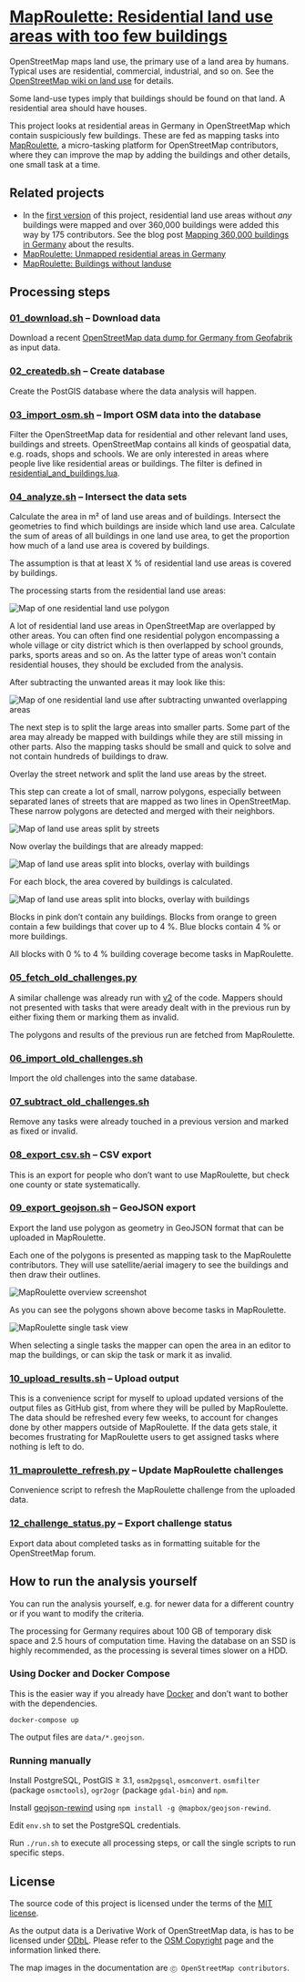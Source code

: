 # [MapRoulette: Residential land use areas with too few buildings](https://maproulette.org/browse/projects/41947)

OpenStreetMap maps land use, the primary use of a land area by humans.
Typical uses are residential, commercial, industrial, and so on. See the
[OpenStreetMap wiki on land use](https://wiki.openstreetmap.org/wiki/Key:landuse)
for details.

Some land-use types imply that buildings should be found on that land. A
residential area should have houses.

This project looks at residential areas in Germany in OpenStreetMap which
contain suspiciously few buildings. These are fed as mapping tasks into
[MapRoulette](https://maproulette.org/browse/projects/41947), a
micro-tasking platform for OpenStreetMap contributors, where they can improve
the map by adding the buildings and other details, one small task at a time.


## Related projects

* In the
  [first version](https://github.com/hfs/landuse_without_buildings/releases/tag/1.0.0)
  of this project, residential land use areas without *any* buildings were
  mapped and over 360,000 buildings were added this way by 175 contributors. See the blog post
  [Mapping 360,000 buildings in Germany](https://www.openstreetmap.org/user/hfs/diary/398014)
  about the results.
* [MapRoulette: Unmapped residential areas in Germany](https://github.com/hfs/unmapped-census)
* [MapRoulette: Buildings without landuse](https://github.com/hfs/buildings_without_landuse)


## Processing steps

### [01_download.sh](01_download.sh) – Download data

Download a recent
[OpenStreetMap data dump for Germany from Geofabrik](https://download.geofabrik.de/europe/germany.html)
as input data.

### [02_createdb.sh](02_createdb.sh) – Create database

Create the PostGIS database where the data analysis will happen.

### [03_import_osm.sh](03_import_osm.sh) – Import OSM data into the database

Filter the OpenStreetMap data for residential and other relevant land uses,
buildings and streets. OpenStreetMap contains all kinds of geospatial data,
e.g. roads, shops and schools. We are only interested in areas where people
live like residential areas or buildings. The filter is defined in
[residential_and_buildings.lua](residential_and_buildings.lua).

### [04_analyze.sh](04_analyze.sh) – Intersect the data sets

Calculate the area in m² of land use areas and of buildings. Intersect the
geometries to find which buildings are inside which land use area. Calculate
the sum of areas of all buildings in one land use area, to get the proportion
how much of a land use area is covered by buildings.

The assumption is that at least X % of residential land use areas is covered by
buildings.

The processing starts from the residential land use areas:

![Map of one residential land use polygon](doc/landuse_residential.jpg)

A lot of residential land use areas in OpenStreetMap are overlapped by other
areas. You can often find one residential polygon encompassing a whole village
or city district which is then overlapped by school grounds, parks, sports
areas and so on. As the latter type of areas won't contain residential houses,
they should be excluded from the analysis.

After subtracting the unwanted areas it may look like this:

![Map of one residential land use after subtracting unwanted overlapping areas](doc/landuse_trimmed.jpg)

The next step is to split the large areas into smaller parts. Some part of the
area may already be mapped with buildings while they are still missing in other
parts. Also the mapping tasks should be small and quick to solve and not
contain hundreds of buildings to draw.

Overlay the street network and split the land use areas by the street.

This step can create a lot of small, narrow polygons, especially between
separated lanes of streets that are mapped as two lines in OpenStreetMap. These
narrow polygons are detected and merged with their neighbors.

![Map of land use areas split by streets](doc/landuse_split.jpg)

Now overlay the buildings that are already mapped:

![Map of land use areas split into blocks, overlay with buildings](doc/landuse_buildings.jpg)

For each block, the area covered by buildings is calculated.

![Map of land use areas split into blocks, overlay with buildings](doc/building_coverage.jpg)

Blocks in pink don’t contain any buildings. Blocks from orange to green contain
a few buildings that cover up to 4 %. Blue blocks contain 4 % or more
buildings.

All blocks with 0 % to 4 % building coverage become tasks in MapRoulette.


### [05_fetch_old_challenges.py](05_fetch_old_challenges.py)

A similar challenge was already run with
[v2](https://github.com/hfs/landuse_without_buildings/tree/2.2.0)
of the code. Mappers should not presented with tasks that were aready dealt
with in the previous run by either fixing them or marking them as invalid.

The polygons and results of the previous run are fetched from MapRoulette.


### [06_import_old_challenges.sh](06_import_old_challenges.sh)

Import the old challenges into the same database.


### [07_subtract_old_challenges.sh](07_subtract_old_challenges.sh)

Remove any tasks were already touched in a previous version and marked as fixed
or invalid.


### [08_export_csv.sh](08_export_csv.sh) – CSV export

This is an export for people who don’t want to use MapRoulette, but check one
county or state systematically.

### [09_export_geojson.sh](09_export_geojson.sh) – GeoJSON export

Export the land use polygon as geometry in GeoJSON format that can be uploaded
in MapRoulette.

Each one of the polygons is presented as mapping task to the MapRoulette
contributors. They will use satellite/aerial imagery to see the buildings and
then draw their outlines.

![MapRoulette overview screenshot](doc/maproulette_overview.jpg)

As you can see the polygons shown above become tasks in MapRoulette.

![MapRoulette single task view](doc/maproulette_task.jpg)

When selecting a single tasks the mapper can open the area in an editor to map
the buildings, or can skip the task or mark it as invalid.


### [10_upload_results.sh](10_upload_results.sh) – Upload output

This is a convenience script for myself to upload updated versions of the
output files as GitHub gist, from where they will be pulled by MapRoulette. The
data should be refreshed every few weeks, to account for changes done by other
mappers outside of MapRoulette. If the data gets stale, it becomes frustrating
for MapRoulette users to get assigned tasks where nothing is left to do.

### [11_maproulette_refresh.py](11_maproulette_refresh.py) – Update MapRoulette challenges

Convenience script to refresh the MapRoulette challenge from the uploaded data.

### [12_challenge_status.py](12_challenge_status.py) – Export challenge status

Export data about completed tasks as in formatting suitable for the
OpenStreetMap forum.


## How to run the analysis yourself

You can run the analysis yourself, e.g. for newer data for a different country
or if you want to modify the criteria.

The processing for Germany requires about 100 GB of temporary disk space and
2.5 hours of computation time. Having the database on an SSD is highly
recommended, as the processing is several times slower on a HDD.

### Using Docker and Docker Compose

This is the easier way if you already have [Docker](https://www.docker.com/)
and don’t want to bother with the dependencies.

```
docker-compose up
```

The output files are `data/*.geojson`.

### Running manually

Install PostgreSQL, PostGIS ≥ 3.1, `osm2pgsql`, `osmconvert`. `osmfilter`
(package `osmctools`), `ogr2ogr` (package `gdal-bin`) and `npm`.

Install [geojson-rewind](https://github.com/mapbox/geojson-rewind) using `npm
install -g @mapbox/geojson-rewind`.

Edit `env.sh` to set the PostgreSQL credentials.

Run `./run.sh` to execute all processing steps, or call the single scripts to
run specific steps.


## License

The source code of this project is licensed under the terms of the
[MIT license](LICENSE).

As the output data is a Derivative Work of OpenStreetMap data, is has to be
licensed under [ODbL](https://opendatacommons.org/licenses/odbl/). Please refer
to the [OSM Copyright](https://www.openstreetmap.org/copyright/) page and the
information linked there.

The map images in the documentation are `Ⓒ OpenStreetMap contributors`.
